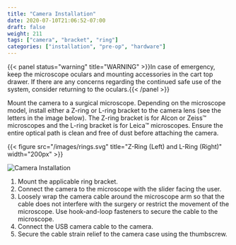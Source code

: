 ```yaml
---
title: "Camera Installation"
date: 2020-07-10T21:06:52-07:00
draft: false
weight: 211
tags: ["camera", "bracket", "ring"]
categories: ["installation", "pre-op", "hardware"]
---
```


{{< panel status="warning" title="WARNING" >}}In case of emergency, keep the microscope oculars and mounting accessories in the cart top drawer. If there are any concerns regarding the continued safe use of the system, consider returning to the oculars.{{< /panel >}}

Mount the camera to a surgical microscope. Depending on the microscope model, install either a Z-ring or L-ring bracket to the camera lens (see the letters in the image below). The Z-ring bracket is for Alcon or Zeiss&trade; microscopes and the L-ring bracket is for Leica&trade; microscopes. Ensure the entire optical path is clean and free of dust before attaching the camera.

{{< figure src="/images/rings.svg" title="Z-Ring (Left) and L-Ring (Right)" width="200px" >}}

![Camera Installation](/images/camera_installation.svg)

1. Mount the applicable ring bracket.
2. Connect the camera to the microscope with the slider facing the user.
2. Loosely wrap the camera cable around the microscope arm so that the cable does not interfere with the surgery or restrict the movement of the microscope. Use hook-and-loop fasteners to secure the cable to the microscope.
2. Connect the USB camera cable to the camera.
2. Secure the cable strain relief to the camera case using the thumbscrew.
